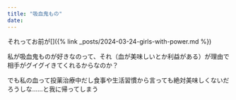 ```yaml
---
title: "吸血鬼もの"
date: 
---
```


それってお前が[]({% link _posts/2024-03-24-girls-with-power.md %})

私が吸血鬼ものが好きなのって、それ（血が美味しいとか利益がある）が理由で相手がグイグイきてくれるからなのか？

でも私の血って投薬治療中だし食事や生活習慣から言っても絶対美味しくないだろうしな……と我に帰ってしまう